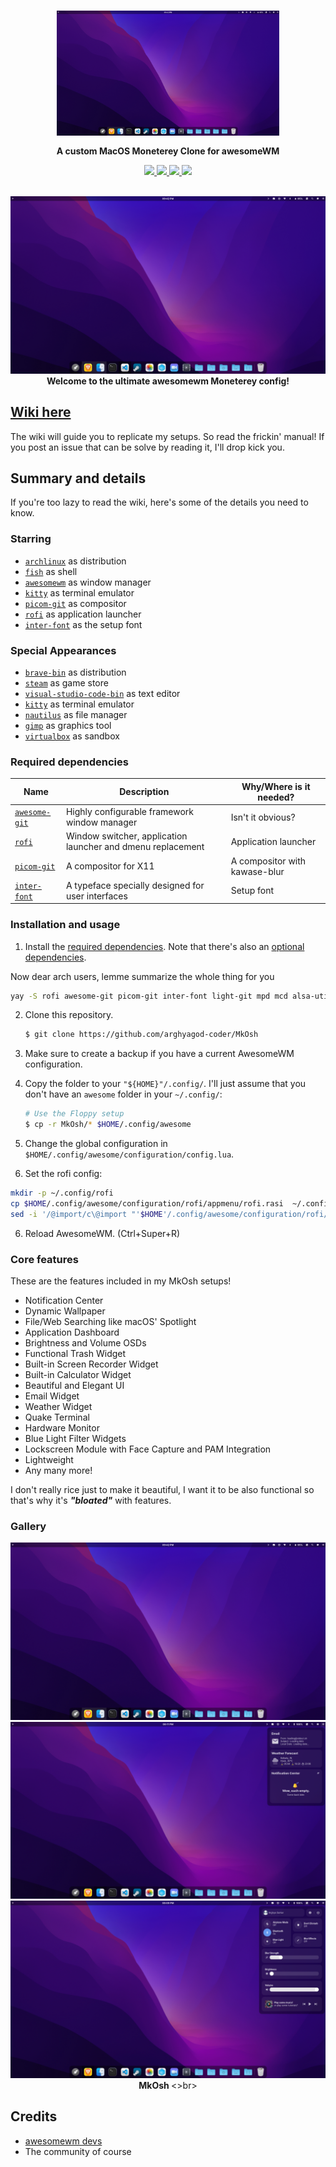<div align='center'>
    <h3>
    	<img src='assets/home.png' align='center' height='200px'>
    </h3>
    <p align='center'>
    	<strong>
			A custom MacOS Moneterey Clone for awesomeWM
    	</strong>
    </p>
</div>

<div align='center'>
	<a href='https://github.com/manilarome/the-glorious-dotfiles/wiki'>
		<img src='images/button-wiki.png' width='100px'>
	</a>
	<a href='https://github.com/manilarome/the-glorious-dotfiles/wiki/Dependencies'>
		<img src='images/button-depends.png' width='100px'>
	</a>
	<a href='https://github.com/manilarome/the-glorious-dotfiles/wiki/Getting-Started'>
		<img src='images/button-install.png' width='100px'>
	</a>
	<a href='https://github.com/manilarome/the-glorious-dotfiles/wiki/Gallery'>
		<img src='images/button-gallery.png' width='100px'>
	</a>
	<br>
	<br>
</div>

<p align='center'>
	<img alt='mkosh' src='assets/home.png'/>
	<br/>
	<b>
		Welcome to the ultimate awesomewm Moneterey config!
	</b>
</p>

## [Wiki here](https://github.com/manilarome/the-glorious-dotfiles/wiki)

The wiki will guide you to replicate my setups. So read the frickin' manual! If you post an issue that can be solve by reading it, I'll drop kick you.

## Summary and details

If you're too lazy to read the wiki, here's some of the details you need to know.
### Starring

- [`archlinux`](https://www.archlinux.org/download/) as distribution
- [`fish`](https://fishshell.com/) as shell
- [`awesomewm`](https://awesomewm.org) as window manager
- [`kitty`](https://github.com/kovidgoyal/kitty) as terminal emulator
- [`picom-git`](https://github.com/yshui/picom) as compositor
- [`rofi`](https://github.com/davatorium/rofi) as application launcher
- [`inter-font`](https://github.com/rsms/inter/) as the setup font

### Special Appearances

- [`brave-bin`](https://www.github.com/brave/brave-browser) as distribution
- [`steam`](https://github.com/ValveSoftware/steam-for-linux) as game store
- [`visual-studio-code-bin`](https://github.com/microsoft/vscode) as text editor
- [`kitty`](https://github.com/kovidgoyal/kitty) as terminal emulator
- [`nautilus`](https://github.com/gnome/nautilus) as file manager
- [`gimp`](https://gimp.org) as graphics tool
- [`virtualbox`](https://www.virtualbox.org/) as sandbox

### Required dependencies

| Name | Description | Why/Where is it needed? |
| --- | --- | --- |
| [`awesome-git`](https://github.com/awesomeWM/awesome) |  Highly configurable framework window manager | Isn't it obvious? |
| [`rofi`](https://github.com/davatorium/rofi) | Window switcher, application launcher and dmenu replacement | Application launcher |
| [`picom-git`](https://github.com/yshui/picom) | A compositor for X11 | A compositor with kawase-blur |
| [`inter-font`](https://github.com/rsms/inter/) | A typeface specially designed for user interfaces | Setup font | 

### Installation and usage

1. Install the [required dependencies](#required-dependencies). Note that there's also an [optional dependencies](https://github.com/manilarome/the-glorious-dotfiles/wiki#optional-dependencies).

Now dear arch users, lemme summarize the whole thing for you

```bash
yay -S rofi awesome-git picom-git inter-font light-git mpd mcd alsa-utils pulseaudio pulseaudio-alsa acpi acpid maim xclip xfce4-power-manager feh nm-applet pnmixer xorg-xinput noto-fonts-emoji upower xdg-user-dirs ffmpeg iw iproute2
```

2. Clone this repository.

	```bash
	$ git clone https://github.com/arghyagod-coder/MkOsh
	```

3. Make sure to create a backup if you have a current AwesomeWM configuration.
4. Copy the folder to your `"${HOME}"/.config/`. I'll just assume that you don't have an `awesome` folder in your `~/.config/`:

	```bash
	# Use the Floppy setup
	$ cp -r MkOsh/* $HOME/.config/awesome
	```

4. Change the global configuration in `$HOME/.config/awesome/configuration/config.lua`.
5. Set the rofi config:

```bash
mkdir -p ~/.config/rofi
cp $HOME/.config/awesome/configuration/rofi/appmenu/rofi.rasi  ~/.config/rofi/config.rasi
sed -i '/@import/c\@import "'$HOME'/.config/awesome/configuration/rofi/appmenu/rofi.rasi"' ~/.config/rofi/config.rasi
```
6. Reload AwesomeWM. (Ctrl+Super+R)
### Core features

These are the features included in my MkOsh setups!

+ Notification Center
+ Dynamic Wallpaper
+ File/Web Searching like macOS' Spotlight
+ Application Dashboard
+ Brightness and Volume OSDs
+ Functional Trash Widget
+ Built-in Screen Recorder Widget
+ Built-in Calculator Widget
+ Beautiful and Elegant UI
+ Email Widget
+ Weather Widget
+ Quake Terminal
+ Hardware Monitor
+ Blue Light Filter Widgets 
+ Lockscreen Module with Face Capture and PAM Integration
+ Lightweight 
+ Any many more!

I don't really rice just to make it beautiful, I want it to be also functional so that's why it's ***"bloated"*** with features.

### Gallery

<p align='center'>
	<img alt='glorious' src='assets/home.png'/>
	<img alt='glorious' src='assets/cc.png'/>
	<img alt='glorious' src='assets/notif.png'/>
	<br/>
	<b>
		MkOsh
	</b>
	<>br>
</p>


## Credits

- [awesomewm devs](https://github.com/awesomeWM/awesome/graphs/contributors)
- The community of course
